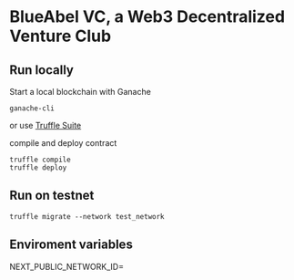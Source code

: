 # BlueAbel VC, a Web3 Decentralized Venture Club


## Run locally

Start a local blockchain with Ganache

```
ganache-cli
```

or use [Truffle Suite](https://trufflesuite.com/ganache/)

compile  and deploy contract

```
truffle compile
truffle deploy
```

## Run on testnet

```
truffle migrate --network test_network
```

## Enviroment variables

NEXT_PUBLIC_NETWORK_ID=<blockchain-network-id>
